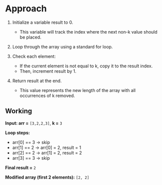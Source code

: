 # Approach


1. Initialize a variable result to 0.
    - This variable will track the index where the next non-k value should be placed.

2. Loop through the array using a standard for loop.

3. Check each element:
    - If the current element is not equal to k, copy it to the result index.
    - Then, increment result by 1.

4. Return result at the end.
    - This value represents the new length of the array with all occurrences of k removed.



## Working

**Input: arr =** ``[3,2,2,3]``, **k =** ``3``

**Loop steps:**
- arr[0] == 3 → skip
- arr[1] == 2 → arr[0] = 2, result = 1
- arr[2] == 2 → arr[1] = 2, result = 2
- arr[3] == 3 → skip

**Final result =** ``2``

**Modified array (first 2 elements):** ``[2, 2]``
